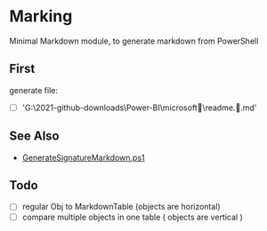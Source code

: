 # Marking

Minimal Markdown module, to generate markdown from PowerShell

## First

generate file: 

- [ ] 'G:\2021-github-downloads\Power-BI\microsoft📁\readme.🐒.md'

## See Also

- [GenerateSignatureMarkdown.ps1](https://github.com/SeeminglyScience/ClassExplorer/blob/signature-query/tools/GenerateSignatureMarkdown.ps1)

## Todo

- [ ] regular Obj to MarkdownTable (objects are horizontal)
- [ ] compare multiple objects in one table ( objects are vertical )